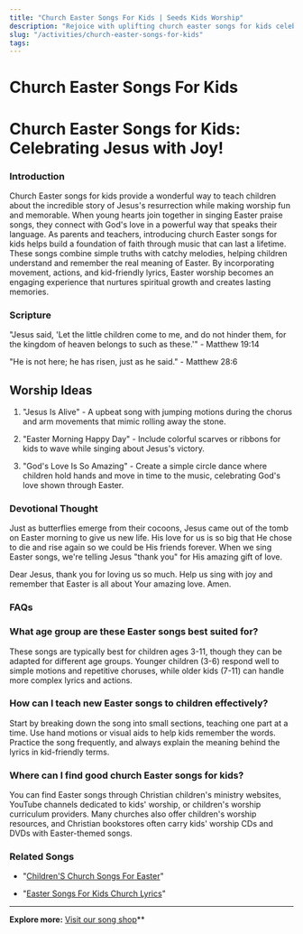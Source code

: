 ```yaml
---
title: "Church Easter Songs For Kids | Seeds Kids Worship"
description: "Rejoice with uplifting church easter songs for kids celebrating Jesus' resurrection. Easter worship resources for kids and Sunday school."
slug: "/activities/church-easter-songs-for-kids"
tags:
---
```


# Church Easter Songs For Kids

# Church Easter Songs for Kids: Celebrating Jesus with Joy!

### Introduction
Church Easter songs for kids provide a wonderful way to teach children about the incredible story of Jesus's resurrection while making worship fun and memorable. When young hearts join together in singing Easter praise songs, they connect with God's love in a powerful way that speaks their language. As parents and teachers, introducing church Easter songs for kids helps build a foundation of faith through music that can last a lifetime. These songs combine simple truths with catchy melodies, helping children understand and remember the real meaning of Easter. By incorporating movement, actions, and kid-friendly lyrics, Easter worship becomes an engaging experience that nurtures spiritual growth and creates lasting memories.

### Scripture
"Jesus said, 'Let the little children come to me, and do not hinder them, for the kingdom of heaven belongs to such as these.'" - Matthew 19:14

"He is not here; he has risen, just as he said." - Matthew 28:6

## Worship Ideas
1. "Jesus Is Alive" - A upbeat song with jumping motions during the chorus and arm movements that mimic rolling away the stone.

2. "Easter Morning Happy Day" - Include colorful scarves or ribbons for kids to wave while singing about Jesus's victory.

3. "God's Love Is So Amazing" - Create a simple circle dance where children hold hands and move in time to the music, celebrating God's love shown through Easter.

### Devotional Thought
Just as butterflies emerge from their cocoons, Jesus came out of the tomb on Easter morning to give us new life. His love for us is so big that He chose to die and rise again so we could be His friends forever. When we sing Easter songs, we're telling Jesus "thank you" for His amazing gift of love.

Dear Jesus, thank you for loving us so much. Help us sing with joy and remember that Easter is all about Your amazing love. Amen.

### FAQs

### What age group are these Easter songs best suited for?
These songs are typically best for children ages 3-11, though they can be adapted for different age groups. Younger children (3-6) respond well to simple motions and repetitive choruses, while older kids (7-11) can handle more complex lyrics and actions.

### How can I teach new Easter songs to children effectively?
Start by breaking down the song into small sections, teaching one part at a time. Use hand motions or visual aids to help kids remember the words. Practice the song frequently, and always explain the meaning behind the lyrics in kid-friendly terms.

### Where can I find good church Easter songs for kids?
You can find Easter songs through Christian children's ministry websites, YouTube channels dedicated to kids' worship, or children's worship curriculum providers. Many churches also offer children's worship resources, and Christian bookstores often carry kids' worship CDs and DVDs with Easter-themed songs.

### Related Songs

- "[Children'S Church Songs For Easter](/activities/children-s-church-songs-for-easter/)"

- "[Easter Songs For Kids Church Lyrics](/activities/easter-songs-for-kids-church-lyrics/)"

---

**Explore more:** [Visit our song shop](https://seedskidsworship.com/shop)**

<!-- Schema Markup -->
<script type="application/ld+json">
{
  "@context": "https://schema.org",
  "@type": "MusicRecording",
  "name": "Church Easter Songs For Kids",
  "byArtist": {
    "@type": "MusicGroup",
    "name": "Seeds Kids Worship"
  },
  "isFamilyFriendly": true,
  "url": "https://seedskidsworship.com/activities/church-easter-songs-for-kids/"
}
</script>